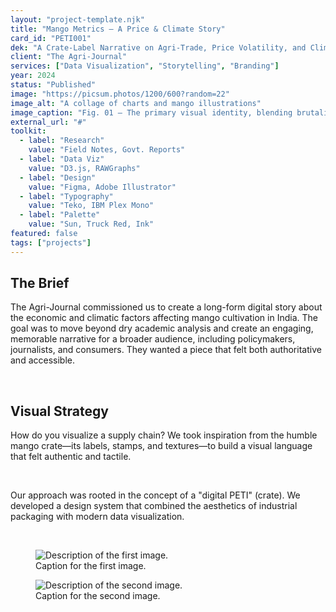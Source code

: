 ```yaml
---
layout: "project-template.njk"
title: "Mango Metrics — A Price & Climate Story"
card_id: "PETI001"
dek: "A Crate-Label Narrative on Agri-Trade, Price Volatility, and Climate Adaptation in Modern India."
client: "The Agri-Journal"
services: ["Data Visualization", "Storytelling", "Branding"]
year: 2024
status: "Published"
image: "https://picsum.photos/1200/600?random=22"
image_alt: "A collage of charts and mango illustrations"
image_caption: "Fig. 01 — The primary visual identity, blending brutalist data charts with organic, playful mango stickers."
external_url: "#"
toolkit:
  - label: "Research"
    value: "Field Notes, Govt. Reports"
  - label: "Data Viz"
    value: "D3.js, RAWGraphs"
  - label: "Design"
    value: "Figma, Adobe Illustrator"
  - label: "Typography"
    value: "Teko, IBM Plex Mono"
  - label: "Palette"
    value: "Sun, Truck Red, Ink"
featured: false
tags: ["projects"]
---
```

## The Brief

The Agri-Journal commissioned us to create a long-form digital story about the economic and climatic factors affecting mango cultivation in India. The goal was to move beyond dry academic analysis and create an engaging, memorable narrative for a broader audience, including policymakers, journalists, and consumers. They wanted a piece that felt both authoritative and accessible.

<br>

## Visual Strategy

How do you visualize a supply chain? We took inspiration from the humble mango crate—its labels, stamps, and textures—to build a visual language that felt authentic and tactile.

<br>

Our approach was rooted in the concept of a "digital PETI" (crate). We developed a design system that combined the aesthetics of industrial packaging with modern data visualization.

<br>

<section class="gallery-section">
    <figure class="stylized-frame">
        <img src="https://picsum.photos/800/500?random=23" alt="Description of the first image." class="stylized-image">
        <figcaption class="font-pixel">Caption for the first image.</figcaption>
    </figure>
    <figure class="stylized-frame">
         <img src="https://picsum.photos/800/500?random=24" alt="Description of the second image." class="stylized-image">
        <figcaption class="font-pixel">Caption for the second image.</figcaption>
    </figure>
</section>
